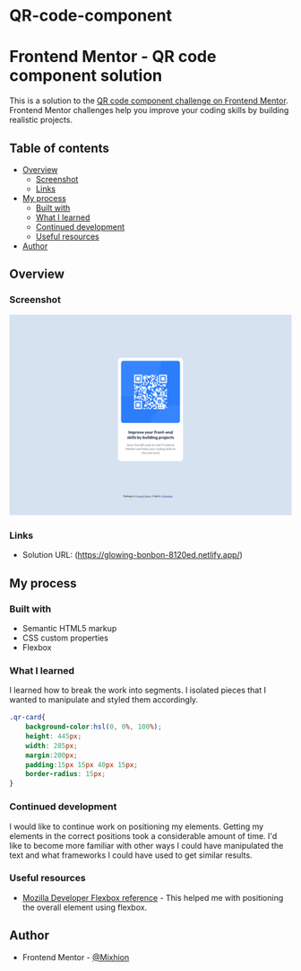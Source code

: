 # QR-code-component
# Frontend Mentor - QR code component solution

This is a solution to the [QR code component challenge on Frontend Mentor](https://www.frontendmentor.io/challenges/qr-code-component-iux_sIO_H). Frontend Mentor challenges help you improve your coding skills by building realistic projects. 

## Table of contents

- [Overview](#overview)
  - [Screenshot](#screenshot)
  - [Links](#links)
- [My process](#my-process)
  - [Built with](#built-with)
  - [What I learned](#what-i-learned)
  - [Continued development](#continued-development)
  - [Useful resources](#useful-resources)
- [Author](#author)



## Overview

### Screenshot

![Screenshot of my QR code component solution](./QR_code_component.png)


### Links

- Solution URL: (https://glowing-bonbon-8120ed.netlify.app/)


## My process

### Built with

- Semantic HTML5 markup
- CSS custom properties
- Flexbox

 

### What I learned

I learned how to break the work into segments. I isolated pieces that I wanted to manipulate and styled them accordingly. 


```css
.qr-card{
    background-color:hsl(0, 0%, 100%);
    height: 445px;
    width: 285px;
    margin:200px;
    padding:15px 15px 40px 15px;
    border-radius: 15px;    
}
```




### Continued development

I would like to continue work on positioning my elements. Getting my elements in the correct positions took a considerable amount of time. I'd like to become more familiar with other ways I could have manipulated the text and what frameworks I could have used to get similar results. 



### Useful resources

- [Mozilla Developer Flexbox reference](https://developer.mozilla.org/en-US/docs/Learn/CSS/CSS_layout/Flexbox) - This helped me with positioning the overall element using flexbox.


## Author

- Frontend Mentor - [@Mixhion](https://www.frontendmentor.io/profile/Mixhion)

 
